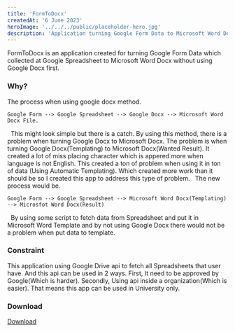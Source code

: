 ```yaml
---
title: 'FormToDocx'
createdAt: '6 June 2023'
heroImage: '../../../public/placeholder-hero.jpg'
description: 'Application turning Google Form Data to Microsoft Word Docx.'
---
```


FormToDocx is an application created for turning Google Form Data which collected at Google Spreadsheet to Microsoft Word Docx
without using Google Docx first.

### Why?

The process when using google docx method.
&nbsp;

```
Google Form --> Google Spreadsheet --> Google Docx --> Microsoft Word Docx File.
```

&nbsp;
This might look simple but there is a catch.
By using this method, there is a problem when turning Google Docx to Microsoft Docx.
The problem is when turning Google Docx(Templating) to Microsoft Docx(Wanted Result).
It created a lot of miss placing character which is appered more when language is not English.
This created a ton of problem when using it in ton of data (Using Automatic Templating).
Which created more work than it should be so I created this app to address this type of problem.
&nbsp;
The new process would be.
&nbsp;

```
Google Form --> Google Spreadsheet --> Microsoft Word Docx(Templating) --> Microsfot Word Docx(Result)
```

&nbsp;
By using some script to fetch data from Spreadsheet and put it in Microsoft Word Template and by not using
Google Docx there would not be a problem when put data to template.
&nbsp;

### Constraint

This application using Google Drive api to fetch all Spreadsheets that user have. And this api can be used in
2 ways. First, It need to be approved by Google(Which is harder). Secondly, Using api inside a organization(Which is easier).
That means this app can be used in University only.

### Download

<a href="/placeholder-hero.jpg" download>Download</a>
